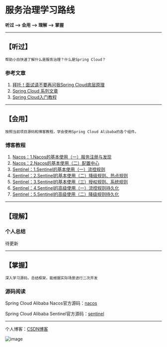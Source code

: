 # 服务治理学习路线


**听过 --> 会用 --> 理解 --> 掌握**

---

## 【听过】

`帮助小白快速了解什么是服务治理？什么是Spring Cloud？`

### 参考文章

1. [拜托！面试请不要再问我Spring Cloud底层原理](https://mp.weixin.qq.com/s/mOk0KuEWQUiugyRA3-FXwg)
2. [Spring Cloud 系列文章](https://www.fangzhipeng.com/spring-cloud.html)
3. [Spring Cloud入门教程](https://www.jianshu.com/u/8f959a9cbc66)


---

## 【会用】

`按照当前项目源码和博客教程，学会使用Spring Cloud Alibaba的各个组件。`

### 博客教程

1. [Nacos：1.Nacos的基本使用（一）服务注册与发现](https://blog.csdn.net/w_y_x_y/article/details/115558041?spm=1001.2014.3001.5501)
2. [Nacos：2.Nacos的基本使用（二）配置中心](https://blog.csdn.net/w_y_x_y/article/details/115560257?spm=1001.2014.3001.5501)
3. [Sentinel：1.Sentinel的基本使用（一）流控规则](https://blog.csdn.net/w_y_x_y/article/details/115701510?spm=1001.2014.3001.5501)
4. [Sentinel：2.Sentinel的基本使用（二）降级规则、热点规则](https://blog.csdn.net/w_y_x_y/article/details/115701546?spm=1001.2014.3001.5501)
5. [Sentinel：3.Sentinel的基本使用（三）授权规则、系统规则](https://blog.csdn.net/w_y_x_y/article/details/115703915?spm=1001.2014.3001.5501)
6. [Sentinel：4.Sentinel的高级使用（一）流控规则持久化](https://blog.csdn.net/w_y_x_y/article/details/115735785?spm=1001.2014.3001.5501)
7. [Sentinel：5.Sentinel的高级使用（二）降级规则持久化](https://blog.csdn.net/w_y_x_y/article/details/115758915?spm=1001.2014.3001.5501)

---

## 【理解】

### 个人总结

待更新

---

## 【掌握】

`深入学习源码，总结框架，能根据实际场景进行二次开发`

### 源码阅读

Spring Cloud Alibaba Nacos官方源码：[nacos](https://github.com/alibaba/nacos)

Spring Cloud Alibaba Sentinel官方源码：[sentinel](https://github.com/alibaba/sentinel)

---

个人博客：[CSDN博客](https://blog.csdn.net/w_y_x_y)

![image](https://note.youdao.com/yws/public/resource/fbce5e4f4122dcb2ed7f9bf7f715f161/xmlnote/1E0B0162D101464FB2F0BBE7D9537A6E/25018)